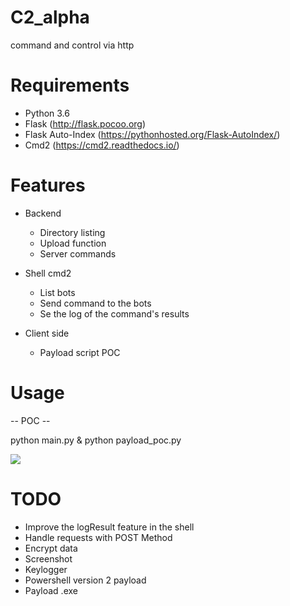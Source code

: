 # C2_alpha

command and control via http

# Requirements

* Python 3.6
* Flask (http://flask.pocoo.org)
* Flask Auto-Index (https://pythonhosted.org/Flask-AutoIndex/)
* Cmd2 (https://cmd2.readthedocs.io/)

# Features

* Backend 
    * Directory listing
    * Upload function
    * Server commands
* Shell cmd2
    * List bots
    * Send command to the bots 
    * Se the log of the command's results

* Client side
    * Payload script POC
    
# Usage

-- POC --

python main.py
&
python payload_poc.py

![](test.gif)

    
# TODO

* Improve the logResult feature in the shell
* Handle requests with POST Method
* Encrypt data
* Screenshot
* Keylogger
* Powershell version 2 payload
* Payload .exe